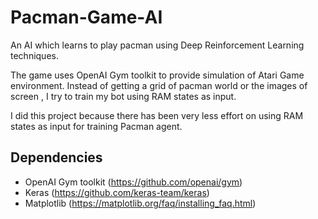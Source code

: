 # Pacman-Game-AI
An AI which learns to play pacman using Deep Reinforcement Learning techniques.

The game uses OpenAI Gym toolkit to provide simulation of Atari Game environment. Instead of getting a grid of pacman world or the images of screen , I try to train my bot using RAM states as input. 

I did this project because there has been very less effort on using RAM states as input for training Pacman agent.

## Dependencies 

* OpenAI Gym toolkit (https://github.com/openai/gym)
* Keras (https://github.com/keras-team/keras)
* Matplotlib (https://matplotlib.org/faq/installing_faq.html)





